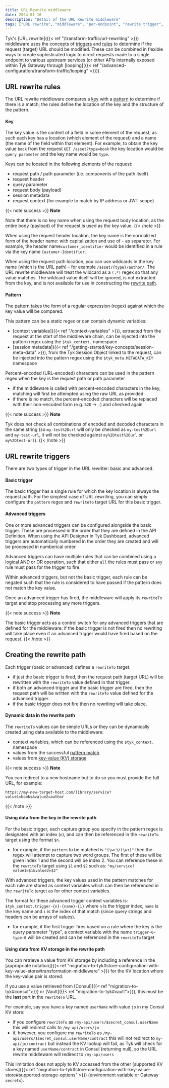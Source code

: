 ```yaml
---
title: URL Rewrite middleware
date: 2024-01-16
description: "Detail of the URL Rewrite middleware"
tags: ["URL rewrite", "middleware", "per-endpoint", "rewrite trigger", "rewrite rule"]
---
```


Tyk's [URL rewrite]({{< ref "/transform-traffic/url-rewriting" >}}) middleware uses the concepts of [triggers](#url-rewrite-triggers) and [rules](#url-rewrite-rules) to determine if the request (target) URL should be modified. These can be combined in flexible ways to create sophisticated logic to direct requests made to a single endpoint to various upstream services (or other APIs internally exposed within Tyk Gateway through [looping]({{< ref "/advanced-configuration/transform-traffic/looping" >}})).

## URL rewrite rules

The URL rewrite middleware compares a [key](#key) with a [pattern](#pattern) to determine if there is a match; the rules define the location of the key and the structure of the pattern.

#### Key

The key value is the content of a field in some element of the request; as such each key has a location (which element of the request) and a name (the name of the field within that element). For example, to obtain the key value `book` from the request `GET /asset?type=book` the key location would be `query parameter` and the key name would be `type`.

Keys can be located in the following elements of the request:
- request path / path parameter (i.e. components of the path itself)
- request header
- query parameter
- request body (payload)
- session metadata
- request context (for example to match by IP address or JWT scope)

{{< note success >}}
**Note**  

Note that there is no key name when using the request body location, as the entire body (payload) of the request is used as the key value.
{{< /note >}}

When using the request header location, the key name is the normalized form of the header name: with capitalization and use of `-` as separator. For example, the header name`customer_identifier` would be identified in a rule via the key name `Customer-Identifier`.

When using the request path location, you can use wildcards in the key name (which is the URL path) - for example `/asset/{type}/author/`. The URL rewrite middleware will treat the wildcard as a `(.*)` regex so that any value matches. The wildcard value itself will be ignored, is not extracted from the key, and is not available for use in constructing the [rewrite path](#creating-the-rewrite-path).

#### Pattern

The pattern takes the form of a regular expression (regex) against which the key value will be compared.

This pattern can be a static regex or can contain dynamic variables:
- [context variables]({{< ref "/context-variables" >}}), extracted from the request at the start of the middleware chain, can be injected into the pattern regex using the `$tyk_context.` namespace
- [session metadata]({{< ref "/getting-started/key-concepts/session-meta-data" >}}), from the Tyk Session Object linked to the request, can be injected into the pattern regex using the `$tyk_meta.METADATA_KEY` namespace 

Percent-encoded (URL-encoded) characters can be used in the pattern regex when the key is the request path or path parameter
- if the middleware is called with percent-encoded characters in the key, matching will first be attempted using the raw URL as provided
- if there is no match, the percent-encoded characters will be replaced with their non-encoded form (e.g. `%2D` -> `-`) and checked again
 
{{< note success >}}
**Note** 

Tyk does not check all combinations of encoded and decoded characters in the same string (so `my-test%2Durl` will only be checked as `my-test%2Durl` and `my-test-url`, it will not be checked against `my%2Dtest%2Durl` or `my%2Dtest-url`).
{{< /note >}}

## URL rewrite triggers

There are two types of trigger in the URL rewriter: basic and advanced.

#### Basic trigger

The basic trigger has a single rule for which the key location is always the request path. For the simplest case of URL rewriting, you can simply configure the `pattern` regex and `rewriteTo` target URL for this basic trigger.

#### Advanced triggers

One or more advanced triggers can be configured alongside the basic trigger. These are processed in the order that they are defined in the API Definition. When using the API Designer in Tyk Dashboard, advanced triggers are automatically numbered in the order they are created and will be processed in numberical order.

Advanced triggers can have multiple rules that can be combined using a logical AND or OR operation, such that either `all` the rules must pass or `any` rule must pass for the trigger to fire.

Within advanced triggers, but not the basic trigger, each rule can be negated such that the rule is considered to have passed if the pattern does not match the key value.

Once an advanced trigger has fired, the middleware will apply its `rewriteTo` target and stop processing any more triggers. 

{{< note success >}}
**Note** 

The basic trigger acts as a control switch for any advanced triggers that are defined for the middleware: if the basic trigger is not fired then no rewriting will take place even if an advanced trigger would have fired based on the request.
{{< /note >}}

## Creating the rewrite path

Each trigger (basic or advanced) defines a `rewriteTo` target.
- if just the basic trigger is fired, then the request path (target URL) will be rewritten with the `rewriteTo` value defined in that trigger.
- if both an advanced trigger and the basic trigger are fired, then the request path will be written with the `rewriteTo` value defined for the advanced trigger.
- if the basic trigger does not fire then no rewriting will take place.

#### Dynamic data in the rewrite path

The `rewriteTo` values can be simple URLs or they can be dynamically created using data available to the middleware:
- context variables, which can be referenced using the `$tyk_context.` namespace
- values from the successful [pattern match](#using-data-from-the-key-in-the-rewrite-path)
- values from [key-value (KV) storage](#using-data-from-kv-storage-in-the-rewrite-path)

{{< note success >}}
**Note** 

You can redirect to a new hostname but to do so you must provide the full URL, for example:
```
https://my-new-target-host.com/library/service?value1=books&value2=author
```
{{< /note >}}

#### Using data from the key in the rewrite path

For the basic trigger, each capture group you specify in the pattern regex is designated with an index (`n`), and can then be referenced in the `rewriteTo` target using the format `$n`.
- for example, if the `pattern` to be matched is `"(\w+)/(\w+)"` then the regex will attempt to capture two word groups. The first of these will be given index 1 and the second will be index 2. You can reference these in the `rewriteTo` target using `$1` and `$2` such as: `"my/service?value1=$1&value2=$2"`

With advanced triggers, the key values used in the pattern matches for each rule are stored as context variables which can then be referenced in the `rewriteTo` target as for other context variables.

The format for these advanced trigger context variables is: `$tyk_context.trigger-{n}-{name}-{i}` where `n` is the trigger index, `name` is the key name and `i` is the index of that match (since query strings and headers can be arrays of values).
- for example, if the first trigger fires based on a rule where the key is the query parameter "type", a context variable with the name `trigger-0-type-0` will be created and can be referenced in the `rewriteTo` target

#### Using data from KV storage in the rewrite path

You can retrieve a value from KV storage by including a reference in the [appropriate notation]({{< ref "migration-to-tyk#store-configuration-with-key-value-store#transformation-middleware" >}}) for the KV location where the key-value pair is stored.

If you use a value retrieved from [Consul]({{< ref "migration-to-tyk#consul">}}) or [Vault]({{< ref "migration-to-tyk#vault">}}), this must be the <b>last</b> part in the `rewriteTo` URL.

For example, say you have a key named `userName` with value `jo` in my Consul KV store:
- if you configure `rewriteTo` as `/my-api/users/$secret_consul.userName` this will redirect calls to `/my-api/users/jo`
- if, however, you configure my `rewriteTo` as `/my-api/users/$secret_consul.userName/contract` this will not redirect to `my-api/jo/contract` but instead the KV lookup will fail, as Tyk will check for a key named `userName/contract` in Consul (returning null), so the URL rewrite middleware will redirect to `/my-api/users`


This limitation does not apply to KV accessed from the other [supported KV stores]({{< ref "migration-to-tyk#store-configuration-with-key-value-store#supported-storage-options" >}}) (environment variable or Gateway `secrets`).
